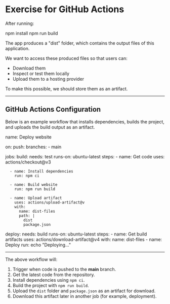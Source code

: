 # Exercise for GitHub Actions

After running:

npm install
npm run build

The app produces a "dist" folder, which contains the output files of this application.

We want to access these produced files so that users can:
- Download them
- Inspect or test them locally
- Upload them to a hosting provider

To make this possible, we should store them as an artifact.

---

## GitHub Actions Configuration

Below is an example workflow that installs dependencies, builds the project, and uploads the build output as an artifact.

name: Deploy website

on:
  push:
    branches:
      - main

jobs:
  build:
    needs: test
    runs-on: ubuntu-latest
    steps:
      - name: Get code
        uses: actions/checkout@v3

      - name: Install dependencies
        run: npm ci

      - name: Build website
        run: npm run build

      - name: Upload artifact
        uses: actions/upload-artifact@v
        with: 
          name: dist-files
          path: |
            dist
            package.json

  deploy:
    needs: build
    runs-on: ubuntu-latest
    steps:
      - name: Get build artifacts
        uses: actions/download-artifact@v4
        with: 
          name: dist-files
      - name: Deploy
        run: echo "Deploying..."

---

The above workflow will:
1. Trigger when code is pushed to the **main** branch.  
2. Get the latest code from the repository.  
3. Install dependencies using `npm ci`.  
4. Build the project with `npm run build`.  
5. Upload the `dist` folder and `package.json` as an artifact for download.
6. Download this artifact later in another job (for example, deployment).
